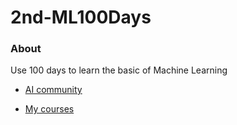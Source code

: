 # 2nd-ML100Days

### About

Use 100 days to learn the basic of Machine Learning

- [AI community](https://www.cupoy.com/kwassist/ai_tw)

- [My courses](https://www.cupoy.com/marathon/0000017705894B9C000000036375706F795F72656C656173654355)
